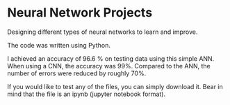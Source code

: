 # Neural Network Projects
 Designing different types of neural networks to learn and improve.

The code was written using Python.

I achieved an accuracy of 96.6 % on testing data using this simple ANN. When using a CNN, the accuracy was 99%. Compared to the ANN, the number of errors were reduced by roughly 70%. 

If you would like to test any of the files, you can simply download it. Bear in mind that the file is an ipynb (jupyter notebook format).

